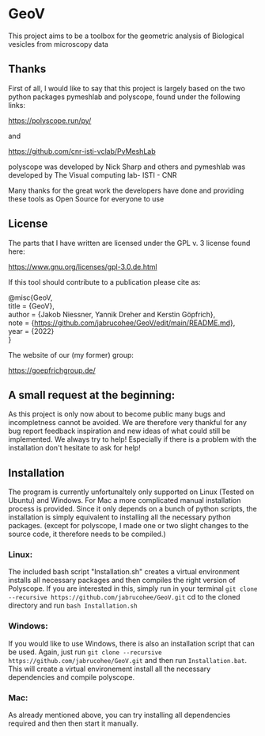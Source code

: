 # GeoV
This project aims to be a toolbox for the geometric analysis of Biological vesicles from microscopy data


## Thanks
First of all, I would like to say that this project is largely based on the two python packages pymeshlab and polyscope, found under the following links:

https://polyscope.run/py/

and 

https://github.com/cnr-isti-vclab/PyMeshLab

polyscope was developed by Nick Sharp and others and pymeshlab was developed by The Visual computing lab- ISTI - CNR

Many thanks for the great work the developers have done and providing these tools as Open Source for everyone to use

## License

The parts that I have written are licensed under the GPL v. 3 license found here:

https://www.gnu.org/licenses/gpl-3.0.de.html

If this tool should contribute to a publication please cite as:

@misc{GeoV,    
  title = {GeoV},   
  author = {Jakob Niessner, Yannik Dreher and Kerstin Göpfrich},   
  note = {https://github.com/jabrucohee/GeoV/edit/main/README.md},   
  year = {2022}   
}

The website of our (my former) group:

https://goepfrichgroup.de/

## A small request at the beginning:

As this project is only now about to become public many bugs and incompletness cannot be avoided. We are therefore very thankful for any bug report feedback inspiration and new ideas of what could still be implemented. We always try to help! Especially if there is a problem with the installation don't hesitate to ask for help!

## Installation

The program is currently unfortunaltely only supported on Linux (Tested on Ubuntu) and Windows. For Mac a more complicated manual installation process is provided. Since it only depends on a bunch of python scripts, the installation is simply equivalent to installing all the necessary python packages. (except for polyscope, I made one or two slight changes to the source code, it therefore needs to be compiled.)

### Linux:
The included bash script "Installation.sh" creates a virtual environment installs all necessary packages and then compiles the right version of Polyscope.
If you are interested in this, simply run in your terminal `git clone --recursive https://github.com/jabrucohee/GeoV.git` cd to the cloned directory and run `bash Installation.sh`

### Windows:
If you would like to use Windows, there is also an installation script that can be used. Again, just run `git clone --recursive https://github.com/jabrucohee/GeoV.git` and then run `Installation.bat`. This will create a virtual environement install all the necessary dependencies and compile polyscope.

### Mac:
As already mentioned above, you can try installing all dependencies required and then then start it manually.








